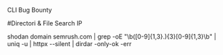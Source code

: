 CLI Bug Bounty

#Directori & File Search IP

shodan domain semrush.com | grep -oE "\b([0-9]{1,3}\.){3}[0-9]{1,3}\b" | uniq -u | httpx --silent | dirdar -only-ok -err
